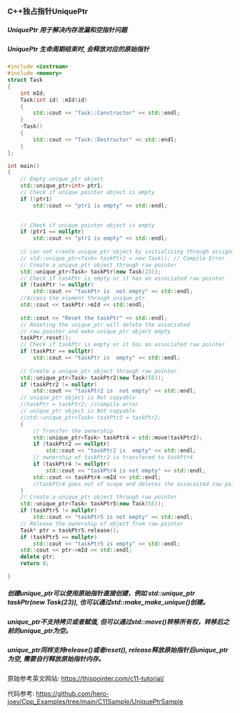### C++独占指针UniquePtr

##### UniquePtr 用于解决内存泄漏和空指针问题

##### UniquePtr 生命周期结束时, 会释放对应的原始指针



```c++
#include <iostream>
#include <memory>
struct Task
{
    int mId;
    Task(int id) :mId(id)
    {
        std::cout << "Task::Constructor" << std::endl;
    }
    ~Task()
    {
        std::cout << "Task::Destructor" << std::endl;
    }
};

int main()
{
    // Empty unique_ptr object
    std::unique_ptr<int> ptr1;
    // Check if unique pointer object is empty
    if (!ptr1)
        std::cout << "ptr1 is empty" << std::endl;
	

    // Check if unique pointer object is empty
    if (ptr1 == nullptr)
        std::cout << "ptr1 is empty" << std::endl;
    
    // can not create unique_ptr object by initializing through assignment
    // std::unique_ptr<Task> taskPtr2 = new Task(); // Compile Error
    // Create a unique_ptr object through raw pointer
    std::unique_ptr<Task> taskPtr(new Task(23));
    // Check if taskPtr is empty or it has an associated raw pointer
    if (taskPtr != nullptr)
        std::cout << "taskPtr is  not empty" << std::endl;
    //Access the element through unique_ptr
    std::cout << taskPtr->mId << std::endl;
    
    std::cout << "Reset the taskPtr" << std::endl;
    // Reseting the unique_ptr will delete the associated
    // raw pointer and make unique_ptr object empty
    taskPtr.reset();
    // Check if taskPtr is empty or it has an associated raw pointer
    if (taskPtr == nullptr)
        std::cout << "taskPtr is  empty" << std::endl;
    
    // Create a unique_ptr object through raw pointer
    std::unique_ptr<Task> taskPtr2(new Task(55));
    if (taskPtr2 != nullptr)
        std::cout << "taskPtr2 is  not empty" << std::endl;
    // unique_ptr object is Not copyable
    //taskPtr = taskPtr2; //compile error
    // unique_ptr object is Not copyable
    //std::unique_ptr<Task> taskPtr3 = taskPtr2;
    {
        // Transfer the ownership
        std::unique_ptr<Task> taskPtr4 = std::move(taskPtr2);
        if (taskPtr2 == nullptr)
            std::cout << "taskPtr2 is  empty" << std::endl;
        // ownership of taskPtr2 is transfered to taskPtr4
        if (taskPtr4 != nullptr)
            std::cout << "taskPtr4 is not empty" << std::endl;
        std::cout << taskPtr4->mId << std::endl;
        //taskPtr4 goes out of scope and deletes the assocaited raw pointer
    }
    // Create a unique_ptr object through raw pointer
    std::unique_ptr<Task> taskPtr5(new Task(55));
    if (taskPtr5 != nullptr)
        std::cout << "taskPtr5 is not empty" << std::endl;
    // Release the ownership of object from raw pointer
    Task* ptr = taskPtr5.release();
    if (taskPtr5 == nullptr)
        std::cout << "taskPtr5 is empty" << std::endl;
    std::cout << ptr->mId << std::endl;
    delete ptr;
    return 0;

}
```

##### 创建unique_ptr可以使用原始指针直接创建，例如 std::unique_ptr<Task> taskPtr(new Task(23)), 也可以通过std::make_make_unique<Task>()创建。

##### unique_ptr不支持拷贝或者赋值, 但可以通过std::move()转移所有权，转移后之前的unique_ptr为空。

##### unique_ptr同样支持release()或者reset(), release释放原始指针后unique_ptr为空, 需要自行释放原始指针内存。



原始参考英文网站: https://thispointer.com/c11-tutorial/

代码参考: https://github.com/hero-joey/Cpp_Examples/tree/main/C11Sample/UniquePtrSample


